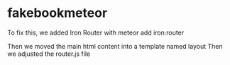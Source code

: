 fakebookmeteor
==============
To fix this, we added Iron Router with
meteor add iron:router

Then we moved the main html content into a template named layout
Then we adjusted the router.js file

